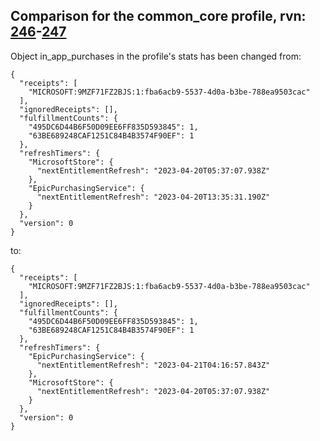 ## Comparison for the common_core profile, rvn: [246](https://github.com/PRO100KatYT/FortniteProfileRevisions/tree/main/profiles/common_core/246%20common_core.json)-[247](https://github.com/PRO100KatYT/FortniteProfileRevisions/tree/main/profiles/common_core/247%20common_core.json)

Object in_app_purchases in the profile's stats has been changed from:

```
{
  "receipts": [
    "MICROSOFT:9MZF71FZ2BJS:1:fba6acb9-5537-4d0a-b3be-788ea9503cac"
  ],
  "ignoredReceipts": [],
  "fulfillmentCounts": {
    "495DC6D44B6F50D09EE6FF835D593845": 1,
    "63BE689248CAF1251C84B4B3574F90EF": 1
  },
  "refreshTimers": {
    "MicrosoftStore": {
      "nextEntitlementRefresh": "2023-04-20T05:37:07.938Z"
    },
    "EpicPurchasingService": {
      "nextEntitlementRefresh": "2023-04-20T13:35:31.190Z"
    }
  },
  "version": 0
}
```

to:

```
{
  "receipts": [
    "MICROSOFT:9MZF71FZ2BJS:1:fba6acb9-5537-4d0a-b3be-788ea9503cac"
  ],
  "ignoredReceipts": [],
  "fulfillmentCounts": {
    "495DC6D44B6F50D09EE6FF835D593845": 1,
    "63BE689248CAF1251C84B4B3574F90EF": 1
  },
  "refreshTimers": {
    "EpicPurchasingService": {
      "nextEntitlementRefresh": "2023-04-21T04:16:57.843Z"
    },
    "MicrosoftStore": {
      "nextEntitlementRefresh": "2023-04-20T05:37:07.938Z"
    }
  },
  "version": 0
}
```

<br><br>
